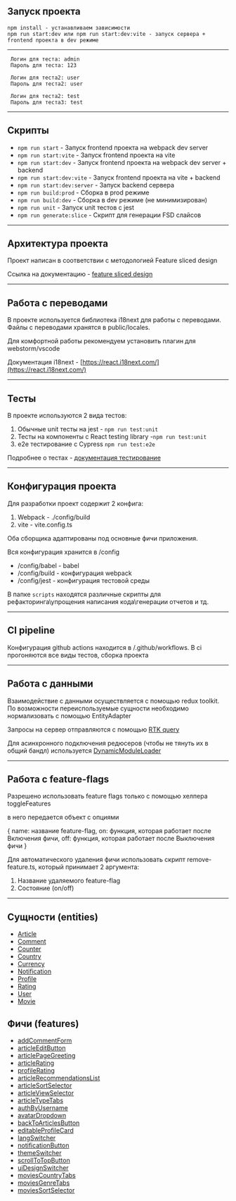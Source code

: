 ## Запуск проекта

```
npm install - устанавливаем зависимости
npm run start:dev или npm run start:dev:vite - запуск сервера + frontend проекта в dev режиме
```

----

```
 Логин для теста: admin
 Пароль для теста: 123
 
 Логин для теста2: user
 Пароль для теста2: user
 
 Логин для теста2: test
 Пароль для теста3: test
```

----

## Скрипты

- `npm run start` - Запуск frontend проекта на webpack dev server
- `npm run start:vite` - Запуск frontend проекта на vite
- `npm run start:dev` - Запуск frontend проекта на webpack dev server + backend
- `npm run start:dev:vite` - Запуск frontend проекта на vite + backend
- `npm run start:dev:server` - Запуск backend сервера
- `npm run build:prod` - Сборка в prod режиме
- `npm run build:dev` - Сборка в dev режиме (не минимизирован)
- `npm run unit` - Запуск unit тестов с jest
- `npm run generate:slice` - Скрипт для генерации FSD слайсов

----

## Архитектура проекта

Проект написан в соответствии с методологией Feature sliced design

Ссылка на документацию - [feature sliced design](https://feature-sliced.design/docs/get-started/tutorial)

----

## Работа с переводами

В проекте используется библиотека i18next для работы с переводами.
Файлы с переводами хранятся в public/locales.

Для комфортной работы рекомендуем установить плагин для webstorm/vscode

Документация i18next - [https://react.i18next.com/](https://react.i18next.com/)

----

## Тесты

В проекте используются 2 вида тестов:

1) Обычные unit тесты на jest - `npm run test:unit`
2) Тесты на компоненты с React testing library -`npm run test:unit`
3) e2e тестирование с Cypress `npm run test:e2e`

Подробнее о тестах - [документация тестирование](/docs/tests.md)

----

## Конфигурация проекта

Для разработки проект содержит 2 конфига:

1. Webpack - ./config/build
2. vite - vite.config.ts

Оба сборщика адаптированы под основные фичи приложения.

Вся конфигурация хранится в /config

- /config/babel - babel
- /config/build - конфигурация webpack
- /config/jest - конфигурация тестовой среды

В папке `scripts` находятся различные скрипты для рефакторинга\упрощения написания кода\генерации отчетов и тд.

----

## CI pipeline

Конфигурация github actions находится в /.github/workflows.
В ci прогоняются все виды тестов, сборка проекта

----

## Работа с данными

Взаимодействие с данными осуществляется с помощью redux toolkit.
По возможности переиспользуемые сущности необходимо нормализовать с помощью EntityAdapter

Запросы на сервер отправляются с помощью [RTK query](/src/shared/api/rtkApi.ts)

Для асинхронного подключения редюсеров (чтобы не тянуть их в общий бандл) используется
[DynamicModuleLoader](/src/shared/lib/components/DynamicModuleLoader/DynamicModuleLoader.tsx)

----

## Работа с feature-flags

Разрешено использовать feature flags только с помощью хелпера toggleFeatures

в него передается объект с опциями

{
name: название feature-flag,
on: функция, которая работает после Включения фичи,
off: функция, которая работает после Выключения фичи
}

Для автоматического удаления фичи использовать скрипт remove-feature.ts, который принимает 2 аргумента:

1. Название удаляемого feature-flag
2. Состояние (on/off)

----

## Сущности (entities)

- [Article](/src/entities/Article)
- [Comment](/src/entities/Comment)
- [Counter](/src/entities/Counter)
- [Country](/src/entities/Country)
- [Currency](/src/entities/Currency)
- [Notification](/src/entities/Notification)
- [Profile](/src/entities/Profile)
- [Rating](/src/entities/Rating)
- [User](/src/entities/User)
- [Movie](/src/entities/Movie)

## Фичи (features)

- [addCommentForm](/src/features/addCommentForm)
- [articleEditButton](/src/features/articleEditButton)
- [articlePageGreeting](/src/features/articlePageGreeting)
- [articleRating](/src/features/articleRating)
- [profileRating](/src/features/profileRating)
- [articleRecommendationsList](/src/features/articleRecommendationsList)
- [articleSortSelector](/src/features/articleSortSelector)
- [articleViewSelector](/src/features/articlesViewSelector)
- [articleTypeTabs](/src/features/articleTypeTabs)
- [authByUsername](/src/features/authByUsername)
- [avatarDropdown](/src/features/avatarDropdown)
- [backToArticlesButton](/src/features/backToArticlesButton)
- [editableProfileCard](/src/features/editableProfileCard)
- [langSwitcher](/src/features/langSwitcher)
- [notificationButton](/src/features/notificationsButton)
- [themeSwitcher](/src/features/themeSwitcher)
- [scrollToTopButton](/src/features/scrollToTopButton)
- [uiDesignSwitcher](/src/features/uiDesignSwitcher)
- [moviesCountryTabs](/src/features/moviesCountryTabs)
- [moviesGenreTabs](/src/features/moviesGenreTabs)
- [moviesSortSelector](/src/features/movieSortSelector)